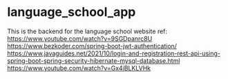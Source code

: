 # language_school_app
This is the backend for the language school website
ref:
https://www.youtube.com/watch?v=9SGDpanrc8U
https://www.bezkoder.com/spring-boot-jwt-authentication/
https://www.javaguides.net/2021/10/login-and-registration-rest-api-using-spring-boot-spring-security-hibernate-mysql-database.html
https://www.youtube.com/watch?v=Gx4iBLKLVHk
